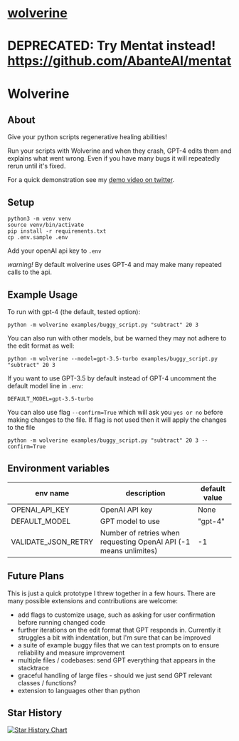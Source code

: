 # [wolverine](https://github.com/biobootloader/wolverine)

# DEPRECATED: Try Mentat instead! https://github.com/AbanteAI/mentat


# Wolverine

## About

Give your python scripts regenerative healing abilities!

Run your scripts with Wolverine and when they crash, GPT-4 edits them and explains what went wrong. Even if you have many bugs it will repeatedly rerun until it's fixed.

For a quick demonstration see my [demo video on twitter](https://twitter.com/bio_bootloader/status/1636880208304431104).

## Setup

    python3 -m venv venv
    source venv/bin/activate
    pip install -r requirements.txt
    cp .env.sample .env

Add your openAI api key to `.env`

_warning!_ By default wolverine uses GPT-4 and may make many repeated calls to the api.

## Example Usage

To run with gpt-4 (the default, tested option):

    python -m wolverine examples/buggy_script.py "subtract" 20 3

You can also run with other models, but be warned they may not adhere to the edit format as well:

    python -m wolverine --model=gpt-3.5-turbo examples/buggy_script.py "subtract" 20 3

If you want to use GPT-3.5 by default instead of GPT-4 uncomment the default model line in `.env`:

    DEFAULT_MODEL=gpt-3.5-turbo

You can also use flag `--confirm=True` which will ask you `yes or no` before making changes to the file. If flag is not used then it will apply the changes to the file

    python -m wolverine examples/buggy_script.py "subtract" 20 3 --confirm=True

## Environment variables

| env name            | description                                                       | default value |
| ------------------- | ----------------------------------------------------------------- | ------------- |
| OPENAI_API_KEY      | OpenAI API key                                                    | None          |
| DEFAULT_MODEL       | GPT model to use                                                  | "gpt-4"       |
| VALIDATE_JSON_RETRY | Number of retries when requesting OpenAI API (-1 means unlimites) | -1            |

## Future Plans

This is just a quick prototype I threw together in a few hours. There are many possible extensions and contributions are welcome:

- add flags to customize usage, such as asking for user confirmation before running changed code
- further iterations on the edit format that GPT responds in. Currently it struggles a bit with indentation, but I'm sure that can be improved
- a suite of example buggy files that we can test prompts on to ensure reliability and measure improvement
- multiple files / codebases: send GPT everything that appears in the stacktrace
- graceful handling of large files - should we just send GPT relevant classes / functions?
- extension to languages other than python

## Star History

[![Star History Chart](https://api.star-history.com/svg?repos=biobootloader/wolverine&type=Date)](https://star-history.com/#biobootloader/wolverine)

